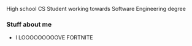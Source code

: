 High school CS Student working towards Software Engineering degree

### Stuff about me
- I LOOOOOOOOOVE FORTNITE

